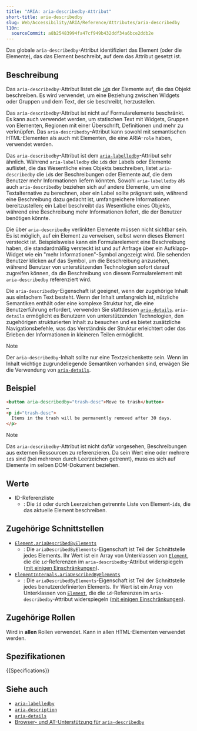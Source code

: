 ```yaml
---
title: "ARIA: aria-describedby-Attribut"
short-title: aria-describedby
slug: Web/Accessibility/ARIA/Reference/Attributes/aria-describedby
l10n:
  sourceCommit: a8b25483994fa47cf949b432ddf34a6bce2ddb2e
---
```


Das globale `aria-describedby`-Attribut identifiziert das Element (oder die Elemente), das das Element beschreibt, auf dem das Attribut gesetzt ist.

## Beschreibung

Das `aria-describedby`-Attribut listet die [`id`](/de/docs/Web/HTML/Reference/Global_attributes/id)s der Elemente auf, die das Objekt beschreiben. Es wird verwendet, um eine Beziehung zwischen Widgets oder Gruppen und dem Text, der sie beschreibt, herzustellen.

Das `aria-describedby`-Attribut ist nicht auf Formularelemente beschränkt. Es kann auch verwendet werden, um statischen Text mit Widgets, Gruppen von Elementen, Regionen mit einer Überschrift, Definitionen und mehr zu verknüpfen. Das `aria-describedby`-Attribut kann sowohl mit semantischen HTML-Elementen als auch mit Elementen, die eine ARIA-`role` haben, verwendet werden.

Das `aria-describedby`-Attribut ist dem [`aria-labelledby`](/de/docs/Web/Accessibility/ARIA/Reference/Attributes/aria-labelledby)-Attribut sehr ähnlich. Während `aria-labelledby` die `id`s der Labels oder Elemente auflistet, die das Wesentliche eines Objekts beschreiben, listet `aria-describedby` die `id`s der Beschreibungen oder Elemente auf, die dem Benutzer mehr Informationen liefern könnten. Sowohl `aria-labelledby` als auch `aria-describedby` beziehen sich auf andere Elemente, um eine Textalternative zu berechnen, aber ein Label sollte prägnant sein, während eine Beschreibung dazu gedacht ist, umfangreichere Informationen bereitzustellen; ein Label beschreibt das Wesentliche eines Objekts, während eine Beschreibung mehr Informationen liefert, die der Benutzer benötigen könnte.

Die über `aria-describedby` verlinkten Elemente müssen nicht sichtbar sein. Es ist möglich, auf ein Element zu verweisen, selbst wenn dieses Element versteckt ist. Beispielsweise kann ein Formularelement eine Beschreibung haben, die standardmäßig versteckt ist und auf Anfrage über ein Aufklapp-Widget wie ein "mehr Informationen"-Symbol angezeigt wird. Die sehenden Benutzer klicken auf das Symbol, um die Beschreibung anzusehen, während Benutzer von unterstützenden Technologien sofort darauf zugreifen können, da die Beschreibung von diesem Formularelement mit `aria-describedby` referenziert wird.

Die `aria-describedby`-Eigenschaft ist geeignet, wenn der zugehörige Inhalt aus einfachem Text besteht. Wenn der Inhalt umfangreich ist, nützliche Semantiken enthält oder eine komplexe Struktur hat, die eine Benutzerführung erfordert, verwenden Sie stattdessen [`aria-details`](/de/docs/Web/Accessibility/ARIA/Reference/Attributes/aria-details). `aria-details` ermöglicht es Benutzern von unterstützenden Technologien, den zugehörigen strukturierten Inhalt zu besuchen und es bietet zusätzliche Navigationsbefehle, was das Verständnis der Struktur erleichtert oder das Erleben der Informationen in kleineren Teilen ermöglicht.

> [!NOTE]
> Der `aria-describedby`-Inhalt sollte nur eine Textzeichenkette sein. Wenn im Inhalt wichtige zugrundeliegende Semantiken vorhanden sind, erwägen Sie die Verwendung von [`aria-details`](/de/docs/Web/Accessibility/ARIA/Reference/Attributes/aria-details).

## Beispiel

```html
<button aria-describedby="trash-desc">Move to trash</button>
…
<p id="trash-desc">
  Items in the trash will be permanently removed after 30 days.
</p>
```

> [!NOTE]
> Das `aria-describedby`-Attribut ist nicht dafür vorgesehen, Beschreibungen aus externen Ressourcen zu referenzieren. Da sein Wert eine oder mehrere `id`s sind (bei mehreren durch Leerzeichen getrennt), muss es sich auf Elemente im selben DOM-Dokument beziehen.

## Werte

- ID-Referenzliste
  - : Die `id` oder durch Leerzeichen getrennte Liste von Element-`id`s, die das aktuelle Element beschreiben.

## Zugehörige Schnittstellen

- [`Element.ariaDescribedByElements`](/de/docs/Web/API/Element/ariaDescribedByElements)
  - : Die `ariaDescribedByElements`-Eigenschaft ist Teil der Schnittstelle jedes Elements.
    Ihr Wert ist ein Array von Unterklassen von [`Element`](/de/docs/Web/API/Element), die die `id`-Referenzen im `aria-describedby`-Attribut widerspiegeln ([mit einigen Einschränkungen](/de/docs/Web/API/Document_Object_Model/Reflected_attributes#reflected_element_references)).
- [`ElementInternals.ariaDescribedByElements`](/de/docs/Web/API/ElementInternals/ariaDescribedByElements)
  - : Die `ariaDescribedByElements`-Eigenschaft ist Teil der Schnittstelle jedes benutzerdefinierten Elements.
    Ihr Wert ist ein Array von Unterklassen von [`Element`](/de/docs/Web/API/Element), die die `id`-Referenzen im `aria-describedby`-Attribut widerspiegeln ([mit einigen Einschränkungen](/de/docs/Web/API/Document_Object_Model/Reflected_attributes#reflected_element_references)).

## Zugehörige Rollen

Wird in **allen** Rollen verwendet. Kann in allen HTML-Elementen verwendet werden.

## Spezifikationen

{{Specifications}}

## Siehe auch

- [`aria-labelledby`](/de/docs/Web/Accessibility/ARIA/Reference/Attributes/aria-labelledby)
- [`aria-description`](/de/docs/Web/Accessibility/ARIA/Reference/Attributes/aria-description)
- [`aria-details`](/de/docs/Web/Accessibility/ARIA/Reference/Attributes/aria-details)
- [Browser- und AT-Unterstützung für `aria-describedby`](https://a11ysupport.io/tech/aria/aria-describedby_attribute)
